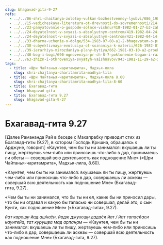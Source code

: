 ```yaml
---
slug: bhagavad-gita-9-27
refs:
  - ../../06-shri-chaitanya-zolotoy-vulkan-bozhestvennoy-lyubvi/086_1982-02-18-a5_sridharmj_sokrovenniy_dar_mahaprabhu.md
  - ../../15-vedicheskaya-literatura-ot-drevnosti-do-sovremennosti/214-1983-04-01-a1-gradatsiya-svyashhennyh-pisanij-velichie-shrimad-bhagavatam.md
  - ../../23-pamyatovanie-o-gospode-solnce-vishnu/410-1982-01-27-b3-zabvenie-krishny-istinnaya-smert.md
  - ../../24-deyatelnost-v-svyazi-s-absolyutnym-centrom/419-1982-04-24-a4-b1-sluzhenie-absolyutnomu-tsentru-edinstvennyj-vyhod-iz-krugovorota-karmy.md
  - ../../24-deyatelnost-v-svyazi-s-absolyutnym-centrom/421-1982-04-14-c6-d1-nekotorye-polozheniya-karma-jogi-v-gite.md
  - ../../33-dharma-uchenie-o-dolge/534-1983-07-08-a1-2-bhagavatam-o-pravilnom-vzaimootnoshenii-kamy-arthi-dharmy-i-mokshi-varnashrama-dolzhna-byt-svyazana-s-krishna-bhakti.md
  - ../../38-subyektivnaya-evoluciya-ot-soznaniya-k-materii/626-1982-01-20-b1-obekt-i-ego-potentsial.md
  - ../../39-ierarhiya-mirozdaniya-plany-bytiya/662-1981-03-10-a2-proekt-hrama-vedicheskogo-planetariya.md
  - ../../40-bog-i-bogi/690-mgnoveniya-pr-ch-8-7-poklonenie-bogam-i-razvitie-predannosti-vsevyshnemu.md
  - ../../63-zhizn-i-otkroveniya-svyatyh-vaishnavov/943-1981-11-29-a2-zhizn-rupy-sanatany-i-haridasa-thakura.md
tags:
  - title: «Шри Чайтанья-чаритамрита», Мадхья-лила
    slug: shri-chajtanya-charitamrita-madhya-lila
  - title: «Шри Чайтанья-чаритамрита», Мадхья-лила 8.60
    slug: shri-chajtanya-charitamrita-madhya-lila-8-60
  - title: Бхагавад-гита
    slug: bhagavad-gita
  - title: Бхагавад-гита 9.27
    slug: bhagavad-gita-9-27
---
```


# Бхагавад-гита 9.27

[Далее Рамананда Рай в беседе с Махапрабху приводит стих из Бхагавад-гиты (9.27), в котором Господь Кришна, обращаясь к Арджуне, говорит:] «Каунтея, чем бы ты ни занимался: вкушаешь ли ты пищу, жертвуешь чем-либо или приносишь что-либо в дар, принимаешь ли обеты — совершай всю деятельность как подношение Мне» («Шри Чайтанья-чаритамрита», Мадхья-лила, 8.60).

«Каунтея, чем бы ты ни занимался: вкушаешь ли ты пищу, жертвуешь чем-либо или приносишь что-либо в дар, совершаешь ли аскезы — совершай всю деятельность как подношение Мне» (Бхагавад-гита, 9.27).

«Чем бы ты ни занимался, что бы ты ни ел, какие бы ни приносил дары, что бы ни отдавал и какую бы тапасью ни совершал, делай это, о сын Кунти, как подношение Мне» («Бхагавад-гита», 9.27).


*йат карош̣и йад аш́на̄си, йадж джухош̣и дада̄си йат / йат тапасйаси каунтейа, тат куруш̣ва мад арпан̣ам* — «Каунтея, чем бы ты ни занимался: вкушаешь ли ты пищу, жертвуешь чем-либо или приносишь что-либо в дар, совершаешь ли аскезы — совершай всю деятельность как подношение Мне» (Бхагавад-гита, 9.27).

